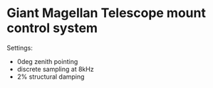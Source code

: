 # Giant Magellan Telescope mount control system

Settings:

 * 0deg zenith pointing
 * discrete sampling at 8kHz
 * 2% structural damping
